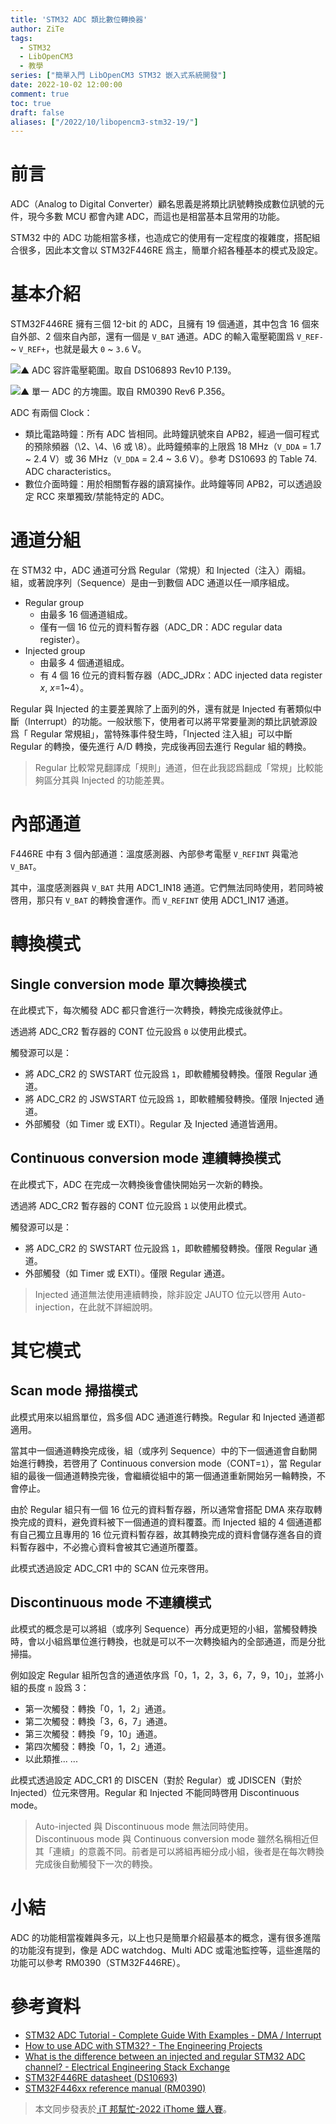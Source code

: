 ```yaml
---
title: 'STM32 ADC 類比數位轉換器'
author: ZiTe
tags:
  - STM32
  - LibOpenCM3
  - 教學
series: ["簡單入門 LibOpenCM3 STM32 嵌入式系統開發"]
date: 2022-10-02 12:00:00
comment: true
toc: true
draft: false
aliases: ["/2022/10/libopencm3-stm32-19/"]
---
```


# 前言
ADC（Analog to Digital Converter）顧名思義是將類比訊號轉換成數位訊號的元件，現今多數 MCU 都會內建 ADC，而這也是相當基本且常用的功能。

STM32 中的 ADC 功能相當多樣，也造成它的使用有一定程度的複雜度，搭配組合很多，因此本文會以 STM32F446RE 爲主，簡單介紹各種基本的模式及設定。

<!--more-->

# 基本介紹
STM32F446RE 擁有三個 12-bit 的 ADC，且擁有 19 個通道，其中包含 16 個來自外部、2 個來自內部，還有一個是 `V_BAT` 通道。ADC 的輸入電壓範圍爲 `V_REF-` \~ `V_REF+`，也就是最大 `0` \~ `3.6` V。

![▲ ADC 容許電壓範圍。取自 DS106893 Rev10 P.139。](https://blogger.googleusercontent.com/img/b/R29vZ2xl/AVvXsEhuWWHI4rT9elX1Q6tVOq6ihHGnvlt0Nw63soBztR2k6zU2yCfZmtkdZnZXYkdF-uyh94ru_NNA-hX-VT9EmstBHldvGbAZeWLuV1lSZNrrvlaJBzuKKauU8hat2q5xfeiIvhRBjCoNjcVr1wwuc8s6DFmGtzAxgqibYBrcBuHr8s3PB4xlk1PCTOti/s16000/image_1664365176174_0.png) 
  
![▲ 單一 ADC 的方塊圖。取自 RM0390 Rev6 P.356。](https://blogger.googleusercontent.com/img/b/R29vZ2xl/AVvXsEj9ap5_i4X5FTeUcZtJVWPF4PaMDRQIpMnTBl94o8bVIIAFRZ3CQBpDjj0ZCgVtCBuWwZWjYnBBTYKQPamB5kvbd1WLzJ7q9htO0ZoCh1VXME9nbOXCiNth-xJ3sW9HA7iggds_Z6_TWl5tNX1Vi6-NRYelHUFSpERWZj5JOJYdf0xs2spD0IB8QCwi/s16000/image_1664363794814_0.png)
 
ADC 有兩個 Clock：
* 類比電路時鐘：所有 ADC 皆相同。此時鐘訊號來自 APB2，經過一個可程式的預除頻器（\2、\4、\6 或 \8）。此時鐘頻率的上限爲 18 MHz（`V_DDA` = 1.7 ~ 2.4 V）或 36 MHz（`V_DDA` = 2.4 ~ 3.6 V）。參考 DS10693 的 Table 74. ADC characteristics。
* 數位介面時鐘：用於相關暫存器的讀寫操作。此時鐘等同 APB2，可以透過設定 RCC 來單獨致/禁能特定的 ADC。

# 通道分組
在 STM32 中，ADC 通道可分爲 Regular（常規）和 Injected（注入）兩組。組，或著說序列（Sequence）是由一到數個 ADC 通道以任一順序組成。
* Regular group
  * 由最多 16 個通道組成。
  * 僅有一個 16 位元的資料暫存器（ADC_DR：ADC regular data register）。
* Injected group
	* 由最多 4 個通道組成。
	* 有 4 個 16 位元的資料暫存器（ADC_JDR*x*：ADC injected data register *x*, *x*=1\~4）。

Regular 與 Injected 的主要差異除了上面列的外，還有就是 Injected 有著類似中斷（Interrupt）的功能。一般狀態下，使用者可以將平常要量測的類比訊號源設爲「 Regular 常規組」，當特殊事件發生時，「Injected 注入組」可以中斷 Regular 的轉換，優先進行 A/D 轉換，完成後再回去進行 Regular 組的轉換。

> Regular 比較常見翻譯成「規則」通道，但在此我認爲翻成「常規」比較能夠區分其與 Injected 的功能差異。  

# 內部通道
F446RE 中有 3 個內部通道：溫度感測器、內部參考電壓 `V_REFINT` 與電池 `V_BAT`。

其中，溫度感測器與 `V_BAT` 共用 ADC1_IN18 通道。它們無法同時使用，若同時被啓用，那只有 `V_BAT` 的轉換會運作。而 `V_REFINT` 使用 ADC1_IN17 通道。

# 轉換模式
## Single conversion mode 單次轉換模式
在此模式下，每次觸發 ADC 都只會進行一次轉換，轉換完成後就停止。

透過將 ADC_CR2 暫存器的 CONT 位元設爲 `0` 以使用此模式。

觸發源可以是：
* 將 ADC_CR2 的 SWSTART 位元設爲 `1`，即軟體觸發轉換。僅限 Regular 通道。
* 將 ADC_CR2 的 JSWSTART 位元設爲 `1`，即軟體觸發轉換。僅限 Injected 通道。
* 外部觸發（如 Timer 或 EXTI）。Regular 及 Injected 通道皆適用。

## Continuous conversion mode 連續轉換模式
在此模式下，ADC 在完成一次轉換後會儘快開始另一次新的轉換。

透過將 ADC_CR2 暫存器的 CONT 位元設爲 `1` 以使用此模式。

觸發源可以是：
* 將 ADC_CR2 的 SWSTART 位元設爲 `1`，即軟體觸發轉換。僅限 Regular 通道。
* 外部觸發（如 Timer 或 EXTI）。僅限 Regular 通道。

> Injected 通道無法使用連續轉換，除非設定 JAUTO 位元以啓用 Auto-injection，在此就不詳細說明。  

# 其它模式
## Scan mode 掃描模式

此模式用來以組爲單位，爲多個 ADC 通道進行轉換。Regular 和 Injected 通道都適用。

當其中一個通道轉換完成後，組（或序列 Sequence）中的下一個通道會自動開始進行轉換，若啓用了 Continuous conversion mode（CONT=`1`），當 Regular 組的最後一個通道轉換完後，會繼續從組中的第一個通道重新開始另一輪轉換，不會停止。

由於 Regular 組只有一個 16 位元的資料暫存器，所以通常會搭配 DMA 來存取轉換完成的資料，避免資料被下一個通道的資料覆蓋。而 Injected 組的 4 個通道都有自己獨立且專用的 16 位元資料暫存器，故其轉換完成的資料會儲存進各自的資料暫存器中，不必擔心資料會被其它通道所覆蓋。

此模式透過設定 ADC_CR1 中的 SCAN 位元來啓用。
  
## Discontinuous mode 不連續模式
此模式的概念是可以將組（或序列 Sequence）再分成更短的小組，當觸發轉換時，會以小組爲單位進行轉換，也就是可以不一次轉換組內的全部通道，而是分批掃描。

例如設定 Regular 組所包含的通道依序爲「0，1，2，3，6，7，9，10」，並將小組的長度 `n` 設爲 3：
* 第一次觸發：轉換「0，1，2」通道。
* 第二次觸發：轉換「3，6，7」通道。
* 第三次觸發：轉換「9，10」通道。
* 第四次觸發：轉換「0，1，2」通道。
* 以此類推... ...

此模式透過設定 ADC_CR1 的 DISCEN（對於 Regular）或 JDISCEN（對於 Injected）位元來啓用。Regular 和 Injected 不能同時啓用 Discontinuous mode。

> Auto-injected 與 Discontinuous mode 無法同時使用。  
> Discontinuous mode 與 Continuous conversion mode 雖然名稱相近但其「連續」的意義不同。前者是可以將組再細分成小組，後者是在每次轉換完成後自動觸發下一次的轉換。  

# 小結
ADC 的功能相當複雜與多元，以上也只是簡單介紹最基本的概念，還有很多進階的功能沒有提到，像是 ADC watchdog、Multi ADC 或電池監控等，這些進階的功能可以參考 RM0390（STM32F446RE）。

  # 參考資料
* [STM32 ADC Tutorial - Complete Guide With Examples - DMA / Interrupt](https://deepbluembedded.com/stm32-adc-tutorial-complete-guide-with-examples/)
* [How to use ADC with STM32? - The Engineering Projects](https://www.theengineeringprojects.com/2021/11/how-to-use-adc-with-stm32.html)
* [What is the difference between an injected and regular STM32 ADC channel? - Electrical Engineering Stack Exchange](https://electronics.stackexchange.com/questions/83426/what-is-the-difference-between-an-injected-and-regular-stm32-adc-channel)
* [STM32F446RE datasheet (DS10693)](https://www.st.com/resource/en/datasheet/stm32f446re.pdf)
* [STM32F446xx reference manual (RM0390)](https://www.st.com/resource/en/reference_manual/rm0390-stm32f446xx-advanced-armbased-32bit-mcus-stmicroelectronics.pdf)

> 本文同步發表於[ iT 邦幫忙-2022 iThome 鐵人賽](https://ithelp.ithome.com.tw/articles/10300851)。
